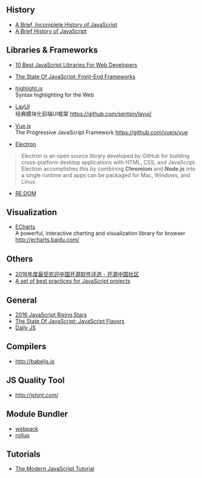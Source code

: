 ## History
- [A Brief, Incomplete History of JavaScript](https://closebrace.com/articles/2017-09-11/a-brief-incomplete-history-of-javascript)
- [A Brief History of JavaScript](https://auth0.com/blog/a-brief-history-of-javascript/)


## Libraries & Frameworks  
- [10 Best JavaScript Libraries For Web Developers](http://devcodegeek.com/best-javascript-libraries-for-web-developers.html)

- [The State Of JavaScript: Front-End Frameworks](https://medium.com/@sachagreif/the-state-of-javascript-front-end-frameworks-1a2d8a61510)

- [highlight.js](https://highlightjs.org/)  
Syntax highlighting for the Web  

- [LayUI](http://www.layui.com/)  
经典模块化前端UI框架 https://github.com/sentsin/layui/

- [Vue.js](https://vuejs.org/)  
The Progressive JavaScript Framework https://github.com/vuejs/vue

- [Electron](https://electron.atom.io/)
> Electron is an open source library developed by GitHub for building cross-platform desktop applications with HTML, CSS, and JavaScript. Electron accomplishes this by combining **Chromium** and **Node.js** into a single runtime and apps can be packaged for Mac, Windows, and Linux.

- [RE:DOM](https://redom.js.org/)



## Visualization
- [ECharts](https://github.com/ecomfe/echarts)  
A powerful, interactive charting and visualization library for browser http://echarts.baidu.com/


## Others
- [2016年度最受欢迎中国开源软件评选 - 开源中国社区](http://www.oschina.net/project/top_cn_2016)
- [A set of best practices for JavaScript projects](https://github.com/wearehive/project-guidelines)


## General
- [2016 JavaScript Rising Stars](https://risingstars2016.js.org/)
- [The State Of JavaScript: JavaScript Flavors](https://medium.com/@sachagreif/the-state-of-javascript-javascript-flavors-1e02b0bfefb6)
- [Daily JS](https://medium.com/dailyjs)


## Compilers
- http://babeljs.io


## JS Quality Tool
- http://jshint.com/


## Module Bundler
- [webpack](https://webpack.js.org/)
- [rollup](https://rollupjs.org/)


## Tutorials
- [The Modern JavaScript Tutorial](https://javascript.info)
